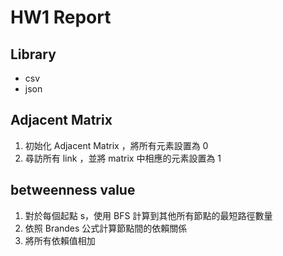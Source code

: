 # HW1 Report

## Library

- csv
- json

## Adjacent Matrix

1. 初始化 Adjacent Matrix ，將所有元素設置為 0
2. 尋訪所有 link ，並將 matrix 中相應的元素設置為 1

## betweenness value

1. 對於每個起點 s，使用 BFS 計算到其他所有節點的最短路徑數量
2. 依照 Brandes 公式計算節點間的依賴關係
3. 將所有依賴值相加
